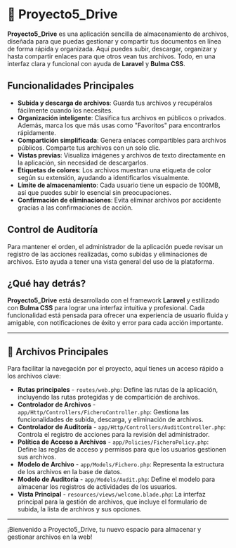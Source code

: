 # 📁 Proyecto5_Drive

**Proyecto5_Drive** es una aplicación sencilla de almacenamiento de archivos, diseñada para que puedas gestionar y compartir tus documentos en línea de forma rápida y organizada. Aquí puedes subir, descargar, organizar y hasta compartir enlaces para que otros vean tus archivos. Todo, en una interfaz clara y funcional con ayuda de **Laravel** y **Bulma CSS**.

## Funcionalidades Principales

- **Subida y descarga de archivos**: Guarda tus archivos y recupéralos fácilmente cuando los necesites.
- **Organización inteligente**: Clasifica tus archivos en públicos o privados. Además, marca los que más usas como "Favoritos" para encontrarlos rápidamente.
- **Compartición simplificada**: Genera enlaces compartibles para archivos públicos. Comparte tus archivos con un solo clic.
- **Vistas previas**: Visualiza imágenes y archivos de texto directamente en la aplicación, sin necesidad de descargarlos.
- **Etiquetas de colores**: Los archivos muestran una etiqueta de color según su extensión, ayudando a identificarlos visualmente.
- **Límite de almacenamiento**: Cada usuario tiene un espacio de 100MB, así que puedes subir lo esencial sin preocupaciones.
- **Confirmación de eliminaciones**: Evita eliminar archivos por accidente gracias a las confirmaciones de acción.

## Control de Auditoría

Para mantener el orden, el administrador de la aplicación puede revisar un registro de las acciones realizadas, como subidas y eliminaciones de archivos. Esto ayuda a tener una vista general del uso de la plataforma.

## ¿Qué hay detrás?

**Proyecto5_Drive** está desarrollado con el framework **Laravel** y estilizado con **Bulma CSS** para lograr una interfaz intuitiva y profesional. Cada funcionalidad está pensada para ofrecer una experiencia de usuario fluida y amigable, con notificaciones de éxito y error para cada acción importante.

---

## 📂 Archivos Principales

Para facilitar la navegación por el proyecto, aquí tienes un acceso rápido a los archivos clave:

- **Rutas principales** - `routes/web.php`: Define las rutas de la aplicación, incluyendo las rutas protegidas y de compartición de archivos.
- **Controlador de Archivos** - `app/Http/Controllers/FicheroController.php`: Gestiona las funcionalidades de subida, descarga, y eliminación de archivos.
- **Controlador de Auditoría** - `app/Http/Controllers/AuditController.php`: Controla el registro de acciones para la revisión del administrador.
- **Política de Acceso a Archivos** - `app/Policies/FicheroPolicy.php`: Define las reglas de acceso y permisos para que los usuarios gestionen sus archivos.
- **Modelo de Archivo** - `app/Models/Fichero.php`: Representa la estructura de los archivos en la base de datos.
- **Modelo de Auditoría** - `app/Models/Audit.php`: Define el modelo para almacenar los registros de actividades de los usuarios.
- **Vista Principal** - `resources/views/welcome.blade.php`: La interfaz principal para la gestión de archivos, que incluye el formulario de subida, la lista de archivos y sus opciones.

---

¡Bienvenido a Proyecto5_Drive, tu nuevo espacio para almacenar y gestionar archivos en la web!